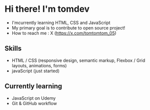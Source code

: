 # Hi there! I'm tomdev

- I'mcurrently learning HTML, CSS and JavaScript
- My primary goal is to contribute to open source project!
- How to reach me : X (https://x.com/tomtomtom_05)

## Skills
- HTML / CSS (responsive design, semantic markup, Flexbox / Grid layouts, animations, forms)
- javaScript (just started)

## Currently learning
- JavaScript on Udemy
- Git & GitHub workflow
